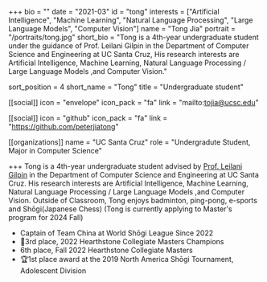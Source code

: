 +++
bio = ""
date = "2021-03"
id = "tong"
interests = ["Artificial Intelligence", "Machine Learning", "Natural Language Processing", "Large Language Models", "Computer Vision"]
name = "Tong Jia"
portrait = "/portraits/tong.jpg"
short_bio = "Tong is a 4th-year undergraduate student under the guidance of Prof. Leilani Gilpin in the Department of Computer Science and Engineering at UC Santa Cruz, His research interests are Artificial Intelligence, Machine Learning, Natural Language Processing / Large Language Models ,and Computer Vision."

sort_position = 4
short_name = "Tong"
title = "Undergraduate student"

[[social]]
    icon = "envelope"
    icon_pack = "fa"
    link = "mailto:tojia@ucsc.edu"

[[social]]
    icon = "github"
    icon_pack = "fa"
    link = "https://github.com/peterjiatong"

[[organizations]]
    name = "UC Santa Cruz"
    role = "Undergradute Student, Major in Computer Science"

+++
Tong is a 4th-year undergraduate student advised by [Prof. Leilani Gilpin](../leilani/) in the Department of Computer Science and Engineering at UC Santa Cruz. His research interests are Artificial Intelligence, Machine Learning, Natural Language Processing / Large Language Models ,and Computer Vision. 
Outside of Classroom, Tong enjoys badminton, ping-pong, e-sports and Shōgi(Japanese Chess)
(Tong is currently applying to Master's program for 2024 Fall)
- Captain of Team China at World Shōgi League Since 2022
- 🥉3rd place, 2022 Hearthstone Collegiate Masters Champions
- 6th place, Fall 2022 Hearthstone Collegiate Masters
- 🏆1st place award at the 2019 North America Shōgi Tournament, Adolescent Division

